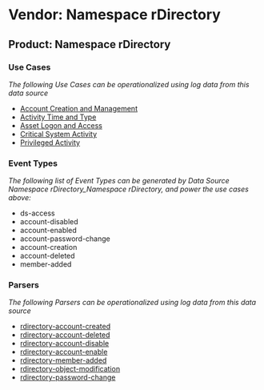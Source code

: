 Vendor: Namespace rDirectory
============================
Product: Namespace rDirectory
-----------------------------

### Use Cases

_The following Use Cases can be operationalized using log data from this data source_

* [Account Creation and Management](../UseCases/usecase_account_creation_and_management.md)
* [Activity Time  and Type](../UseCases/usecase_activity_time__and_type.md)
* [Asset Logon and Access](../UseCases/usecase_asset_logon_and_access.md)
* [Critical System Activity](../UseCases/usecase_critical_system_activity.md)
* [Privileged Activity](../UseCases/usecase_privileged_activity.md)


### Event Types

_The following list of Event Types can be generated by Data Source Namespace rDirectory_Namespace rDirectory, and power the use cases above:_

- ds-access
- account-disabled
- account-enabled
- account-password-change
- account-creation
- account-deleted
- member-added


### Parsers

_The following Parsers can be operationalized using log data from this data source_

* [rdirectory-account-created](../Parsers/parserContent_rdirectory-account-created.md)
* [rdirectory-account-deleted](../Parsers/parserContent_rdirectory-account-deleted.md)
* [rdirectory-account-disable](../Parsers/parserContent_rdirectory-account-disable.md)
* [rdirectory-account-enable](../Parsers/parserContent_rdirectory-account-enable.md)
* [rdirectory-member-added](../Parsers/parserContent_rdirectory-member-added.md)
* [rdirectory-object-modification](../Parsers/parserContent_rdirectory-object-modification.md)
* [rdirectory-password-change](../Parsers/parserContent_rdirectory-password-change.md)
